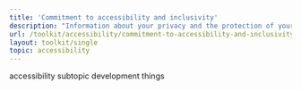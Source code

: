 ```yaml
---
title: 'Commitment to accessibility and inclusivity'
description: "Information about your privacy and the protection of your personal information."
url: /toolkit/accessibility/commitment-to-accessibility-and-inclusivity
layout: toolkit/single
topic: accessibility
---
```



<p>accessibility subtopic development things</p>